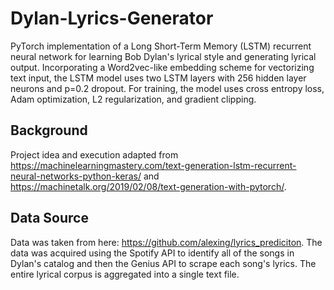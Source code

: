 # Dylan-Lyrics-Generator
PyTorch implementation of a Long Short-Term Memory (LSTM) recurrent neural network for learning Bob Dylan's lyrical style and generating lyrical output. Incorporating a Word2vec-like embedding scheme for vectorizing text input, the LSTM model uses two LSTM layers with 256 hidden layer neurons and p=0.2 dropout. For training, the model uses cross entropy loss, Adam optimization, L2 regularization, and gradient clipping.


## Background
Project idea and execution adapted from https://machinelearningmastery.com/text-generation-lstm-recurrent-neural-networks-python-keras/ and https://machinetalk.org/2019/02/08/text-generation-with-pytorch/.


## Data Source
Data was taken from here: https://github.com/alexing/lyrics_prediciton. The data was acquired using the Spotify API to identify all of the songs in Dylan's catalog and then the Genius API to scrape each song's lyrics.  The entire lyrical corpus is aggregated into a single text file.
